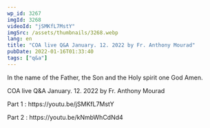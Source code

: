 ```yaml
---
wp_id: 3267
imgId: 3268
videoId: "jSMKfL7MstY"
imgSrc: /assets/thumbnails/3268.webp
lang: en
title: "COA live Q&A January. 12. 2022 by Fr. Anthony Mourad"
pubDate: 2022-01-16T01:33:40
tags: ["q&a"]
---
```


<!-- page: 6 -->

<p>In the name of the Father, the Son and the Holy spirit one God Amen.</p>
<p>COA live Q&amp;A January. 12. 2022 by Fr. Anthony Mourad</p>
<p>Part 1 : https://youtu.be/jSMKfL7MstY</p>
<p>Part 2 : https://youtu.be/kNmbWhCdNd4</p>
